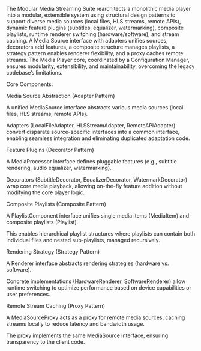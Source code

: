 The Modular Media Streaming Suite rearchitects a monolithic media player into a modular, extensible system using structural design patterns to support diverse media sources (local files, HLS streams, remote APIs), dynamic feature plugins (subtitles, equalizer, watermarking), composite playlists, runtime renderer switching (hardware/software), and stream caching. A Media Source interface with adapters unifies sources, decorators add features, a composite structure manages playlists, a strategy pattern enables renderer flexibility, and a proxy caches remote streams. The Media Player core, coordinated by a Configuration Manager, ensures modularity, extensibility, and maintainability, overcoming the legacy codebase’s limitations.





Core Components:



Media Source Abstraction (Adapter Pattern)

A unified MediaSource interface abstracts various media sources (local files, HLS streams, remote APIs).

Adapters (LocalFileAdapter, HLSStreamAdapter, RemoteAPIAdapter) convert disparate source-specific interfaces into a common interface, enabling seamless integration and eliminating duplicated adaptation code.







Feature Plugins (Decorator Pattern)

A MediaProcessor interface defines pluggable features (e.g., subtitle rendering, audio equalizer, watermarking).

Decorators (SubtitleDecorator, EqualizerDecorator, WatermarkDecorator) wrap core media playback, allowing on-the-fly feature addition without modifying the core player logic.







Composite Playlists (Composite Pattern)

A PlaylistComponent interface unifies single media items (MediaItem) and composite playlists (Playlist).

This enables hierarchical playlist structures where playlists can contain both individual files and nested sub-playlists, managed recursively.







Rendering Strategy (Strategy Pattern)

A Renderer interface abstracts rendering strategies (hardware vs. software).

Concrete implementations (HardwareRenderer, SoftwareRenderer) allow runtime switching to optimize performance based on device capabilities or user preferences.







Remote Stream Caching (Proxy Pattern)

A MediaSourceProxy acts as a proxy for remote media sources, caching streams locally to reduce latency and bandwidth usage.

The proxy implements the same MediaSource interface, ensuring transparency to the client code.

